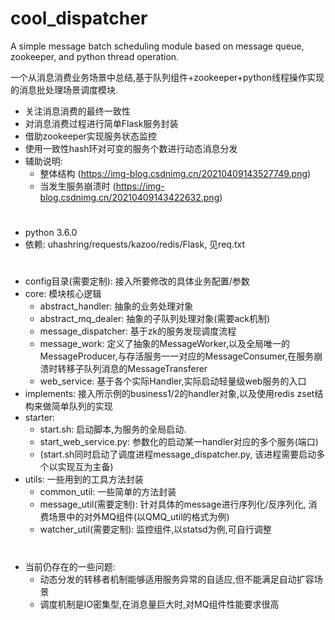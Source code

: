 # cool_dispatcher
 A simple message batch scheduling module based on message queue, zookeeper, and python thread operation.

 一个从消息消费业务场景中总结,基于队列组件+zookeeper+python线程操作实现的消息批处理场景调度模块.
 
 
 * 关注消息消费的最终一致性
 * 对消息消费过程进行简单Flask服务封装
 * 借助zookeeper实现服务状态监控
 * 使用一致性hash环对可变的服务个数进行动态消息分发
 * 辅助说明:
     + 整体结构 (https://img-blog.csdnimg.cn/20210409143527749.png)
     + 当发生服务崩溃时 (https://img-blog.csdnimg.cn/20210409143422632.png) 

#
 * python 3.6.0
 * 依赖: uhashring/requests/kazoo/redis/Flask, 见req.txt
#
 * config目录(需要定制): 接入所要修改的具体业务配置/参数
 * core: 模块核心逻辑
     + abstract_handler: 抽象的业务处理对象
     + abstract_mq_dealer: 抽象的子队列处理对象(需要ack机制)
     + message_dispatcher: 基于zk的服务发现调度流程
     + message_work: 定义了抽象的MessageWorker,以及全局唯一的MessageProducer,与存活服务一一对应的MessageConsumer,在服务崩溃时转移子队列消息的MessageTransferer
     + web_service: 基于各个实际Handler,实际启动轻量级web服务的入口
 * implements: 接入所示例的business1/2的handler对象,以及使用redis zset结构来做简单队列的实现
 * starter: 
     + start.sh: 启动脚本,为服务的全局启动. 
     + start_web_service.py: 参数化的启动某一handler对应的多个服务(端口)
     + (start.sh同时启动了调度进程message_dispatcher.py, 该进程需要启动多个以实现互为主备)
 * utils: 一些用到的工具方法封装
     + common_util: 一些简单的方法封装
     + message_util(需要定制): 针对具体的message进行序列化/反序列化, 消费场景中的对外MQ组件(以QMQ_util的格式为例)
     + watcher_util(需要定制): 监控组件,以statsd为例,可自行调整
     
#
 * 当前仍存在的一些问题: 
     + 动态分发的转移者机制能够适用服务异常的自适应,但不能满足自动扩容场景
     + 调度机制是IO密集型,在消息量巨大时,对MQ组件性能要求很高
